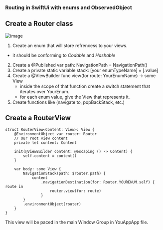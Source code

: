 ### Routing in SwiftUi with enums and ObservedObject

## Create a Router class
   
![image](https://github.com/user-attachments/assets/cb84c991-c0d2-4aca-9519-80e52b8759a7)

1. Create an enum that will store refrencess to your views.
- it should be conforming to _Codable_ and _Hashable_

2. Create a @Published var path: NavigationPath = NavigationPath()
3. Create a private static variable stack: [your enumTypeName] = [.value]
4. Create a @ViewBuilder func view(for route: YourEnumName) -> some View
   * inside the scope of that function create a switch statement that iterates over YourEnum.
   * for each enum value, give the View that represents it.
5. Create functions like (navigate to, popBackStack, etc.)

## Create a RouterView

```
struct RouterView<Content: View>: View {
    @EnvironmentObject var router: Router
    // Our root view content
    private let content: Content

    init(@ViewBuilder content: @escaping () -> Content) {
        self.content = content()
    }
    
    var body: some View {
        NavigationStack(path: $router.path) {
            content
                .navigationDestination(for: Router.YOURENUM.self) { route in
                    router.view(for: route)
                }
        }
        .environmentObject(router)
    }
}
```

This view will be paced in the main Window Group in YouAppApp file.
   
